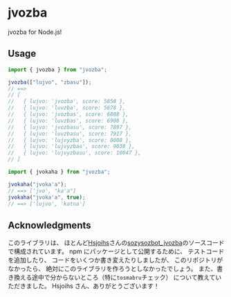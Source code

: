 # jvozba

jvozba for Node.js!

## Usage

```ts
import { jvozba } from "jvozba";

jvozba(["lujvo", "zbasu"]);
// ==>
// [
//   { lujvo: 'jvozba', score: 5858 },
//   { lujvo: 'luvzba', score: 5878 },
//   { lujvo: 'jvozbas', score: 6888 },
//   { lujvo: 'luvzbas', score: 6908 },
//   { lujvo: 'jvozbasu', score: 7897 },
//   { lujvo: 'luvzbasu', score: 7917 },
//   { lujvo: 'lujvyzba', score: 8008 },
//   { lujvo: 'lujvyzbas', score: 9038 },
//   { lujvo: 'lujvyzbasu', score: 10047 },
// ]
```

```ts
import { jvokaha } from "jvozba";

jvokaha("jvoka'a");
// ==> ['jvo', "ka'a"]
jvokaha("jvoka'a", true);
// ==> ['lujvo', 'katna']
```

## Acknowledgments

このライブラリは、
ほとんど[Hsjoihs](https://twitter.com/hsjoihs)さんの[sozysozbot_jvozba](https://github.com/sozysozbot/sozysozbot_jvozba)のソースコードで構成されています。
npm にパッケージとして公開するために、
テストコードを追加したり、
コードをいくつか書き変えたりしましたが、
このリポジトリがなかったら、
絶対にこのライブラリを作ろうとしなかったでしょう。
また、書き換える途中で分からないところ（特に`tosmabru`チェック）
について教えていただきました。
Hsjoihs さん、ありがとうございます！
